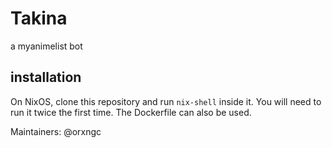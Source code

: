# Takina
a myanimelist bot

## installation
On NixOS, clone this repository and run `nix-shell` inside it. You will need to run it twice the first time.
The Dockerfile can also be used.

Maintainers: @orxngc
